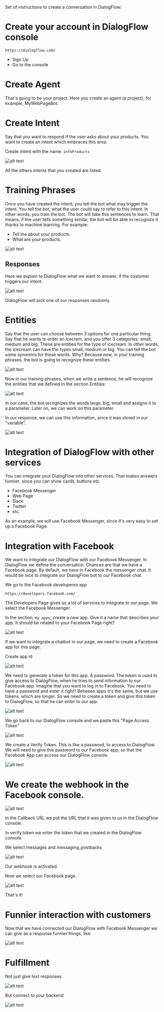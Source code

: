 Set of instructions to create a conversation in DialogFlow:

# Create your account in DialogFlow console

```
https://dialogflow.com/
```

- Sign Up
- Go to the console

# Create Agent

That's going to be your project. Here you create an agent (a project), for example, MyWebPageBot.

# Create Intent

Say that you want to respond if the user asks about your products. You want to create an intent which embraces this area.

Create intent with the name: `infoProducts`

![alt text](https://res.cloudinary.com/montolio/image/upload/c_scale,w_500/v1525623525/Screen_Shot_2018-05-06_at_6.18.12_PM_d3xg9i.png)

All the others intents that you created are listed.

# Training Phrases

Once you have created the intent, you tell the bot what may trigger the intent. You tell the bot, what the user could say to refer to this intent. In other words, you train the bot. The bot will take this sentences to learn. That means, if the user tells something similar, the bot will be able to recognize it thanks to machine learning. For example:

- Tell me about your products.
- What are your products.

![alt text](https://res.cloudinary.com/montolio/image/upload/c_scale,w_648/v1525623705/Screen_Shot_2018-05-06_at_6.21.24_PM_qrhxfc.png)

## Responses

Here we explain to DialogFlow what we want to answer, if the customer triggers our intent.

![alt text](https://res.cloudinary.com/montolio/image/upload/c_scale,w_500/v1525623946/Screen_Shot_2018-05-06_at_6.25.20_PM_kzgibr.png)

DialogFlow will pick one of our responses randomly.

# Entities

Say that the user can choose between 3 options for one particular thing. Say that he wants to order an icecrem, and you offer 3 categories: small, medium and big. These are entities for the type of icecream. In other words, the icecream can have the types small, medium or big. You can tell the bot some synonims for these words. Why? Because now, in your training phrases, the bot is going to recognize these entities.

![alt text](https://res.cloudinary.com/montolio/image/upload/c_scale,w_500/v1525806785/Screen_Shot_2018-05-08_at_9.08.52_PM_urgft1.png)

Now in our training phrases, when we write a sentence, he will recognize the entities that we defined in the section Entities:

![alt text](https://res.cloudinary.com/montolio/image/upload/c_scale,w_600/v1525808098/Screen_Shot_2018-05-08_at_9.34.33_PM_dcgdl1.png)

In our case, the bot recognizes the words large, big, small and assigns it to a parameter. Later on, we can work on this parameter.

In our response, we can use this information, since it was stored in our "variable".

![alt text](https://res.cloudinary.com/montolio/image/upload/c_scale,w_600/v1525806785/Screen_Shot_2018-05-08_at_9.08.52_PM_urgft1.png)




# Integration of DialogFlow with other services

You can integrate your DialogFlow into other services. That makes answers funnier, since you can show cards, buttons etc.

- Facebook Messenger
- Web Page
- Slack
- Twitter
- etc.

As an example, we will use Facebook Messenger, since it's very easy to set up a Facebook Page.

# Integration with Facebook

We want to integrate our DialogFlow with our Facebook Messenger. In DialogFlow we define the conversation. Chances are that we have a Facebook page. By default, we have in Facebook the messenger chat. It would be nice to integrate our DialogFlow bot to our Facebook chat.

We go to the Facebook developeres app

```
https://developers.facebook.com/
```

The Developers Page gives us a lot of services to integrate to our page. We select the Facebook Messenger.

In the section, `my apps`, create a new app. Give it a name that describes your app. It should be related to your Facebook Page right?

![alt text](https://res.cloudinary.com/montolio/image/upload/c_scale,w_300/v1525625806/Messenger_SetUp_fkfulw.png)

If we want to integrate a chatbot in our page, we need to create a Facebook app for this page:

Create app id

![alt text](https://res.cloudinary.com/montolio/image/upload/c_scale,w_500/v1525625870/newAppFB_jsohjz.png)

We need to generate a token for this app. A password. The token is used to give access to DialogFlow, when he tries to send information to our Facebook app. Imagine that you want to log in to Facebook. You need to have a password and enter it right? Between apps it's the same, but we use tokens, which are longer. So we need to create a token and give this token to DialogFlow, so that he can enter to our app.

![alt text](https://res.cloudinary.com/montolio/image/upload/v1525625665/FB_Token_png2uo.png)

We go back to our DialogFlow console and we paste this "Page Access Token"

![alt text](https://res.cloudinary.com/montolio/image/upload/c_scale,w_600/v1525625266/Screen_Shot_2018-05-06_at_6.47.07_PM_uu7kix.png)



We create a Verify Token. This is like a password, to access to DialogFlow. We will need to give this password to our Facebook app, so that the Facebook App can access our DialogFlow console.

![alt text](https://res.cloudinary.com/montolio/image/upload/c_scale,w_500/v1525625266/Screen_Shot_2018-05-06_at_6.47.07_PM_uu7kix.png)

# We create the webhook in the Facebook console.

![alt text](https://res.cloudinary.com/montolio/image/upload/c_scale,w_700/v1525625947/setupWebhook_agabu5.png)


In the Callback URL we put the URL that it was given to us in the DialogFlow console.

In verify token we enter the token that we created in the DialogFlow console.

We select messages and messaging_postbacks


![alt text](https://res.cloudinary.com/montolio/image/upload/c_scale,w_600/v1525625525/New_Page_Subscription_pvlmyk.png)

Our webhook is activated.

Now we select our Facebook page.

![alt text](https://res.cloudinary.com/montolio/image/upload/c_scale,w_600/v1525626047/webhookComplete_ltplst.png)

That's it!

# Funnier interaction with customers


Now that we have connected our DialogFlow with Facebook Messenger we can give as a response funnier things, like: 

![alt text](https://res.cloudinary.com/montolio/image/upload/c_scale,w_250/v1525626381/addResponsesFunnier_hhoe2m.png)

# Fulfillment

Not just give text responses

![alt text](https://res.cloudinary.com/montolio/image/upload/c_scale,w_600/v1525626491/textResponse_opl2pt.png)

But connect to your backend

![alt text](https://res.cloudinary.com/montolio/image/upload/c_scale,w_700/v1525626588/webHookDFURL_bbjxqm.png)






























